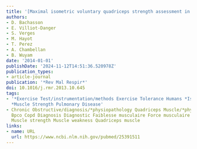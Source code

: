 ```yaml
---
title: '[Maximal isometric voluntary quadriceps strength assessment in COPD]'
authors:
- D. Bachasson
- E. Villiot-Danger
- S. Verges
- M. Hayot
- T. Perez
- A. Chambellan
- B. Wuyam
date: '2014-01-01'
publishDate: '2024-11-12T14:51:36.520978Z'
publication_types:
- article-journal
publication: '*Rev Mal Respir*'
doi: 10.1016/j.rmr.2013.10.645
tags:
- '*Exercise Test/instrumentation/methods Exercise Tolerance Humans *Isometric Contraction
  *Muscle Strength Pulmonary Disease'
- Chronic Obstructive/diagnosis/*physiopathology Quadriceps Muscle/*physiopathology
  Bpco Copd Diagnosis Diagnostic Faiblesse musculaire Force musculaire Muscle quadriceps
  Muscle strength Muscle weakness Quadriceps muscle
links:
- name: URL
  url: https://www.ncbi.nlm.nih.gov/pubmed/25391511
---
```


